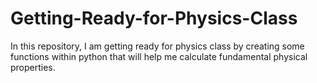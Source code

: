 # Getting-Ready-for-Physics-Class
In this repository, I am getting ready for physics class by creating some functions within python that will help me calculate fundamental  physical properties.
